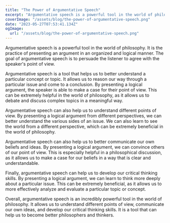 ```yaml
---
title: "The Power of Argumentative Speech"
excerpt: "Argumentative speech is a powerful tool in the world of philosophy. It is the practice of presenting an argument in an organized and logical manner."
coverImage: "/assets/blog/the-power-of-argumentative-speech.png"
date: "2023-05-27T07:53:41.134Z"
ogImage:
  url: "/assets/blog/the-power-of-argumentative-speech.png"
---
```


Argumentative speech is a powerful tool in the world of philosophy. It is the practice of presenting an argument in an organized and logical manner. The goal of argumentative speech is to persuade the listener to agree with the speaker's point of view.

Argumentative speech is a tool that helps us to better understand a particular concept or topic. It allows us to reason our way through a particular issue and come to a conclusion. By presenting a logical argument, the speaker is able to make a case for their point of view. This can be extremely helpful in the world of philosophy, as it allows us to debate and discuss complex topics in a meaningful way.

Argumentative speech can also help us to understand different points of view. By presenting a logical argument from different perspectives, we can better understand the various sides of an issue. We can also learn to see the world from a different perspective, which can be extremely beneficial in the world of philosophy.

Argumentative speech can also help us to better communicate our own beliefs and ideas. By presenting a logical argument, we can convince others of our point of view. This is especially helpful in a philosophical discussion, as it allows us to make a case for our beliefs in a way that is clear and understandable.

Finally, argumentative speech can help us to develop our critical thinking skills. By presenting a logical argument, we can learn to think more deeply about a particular issue. This can be extremely beneficial, as it allows us to more effectively analyze and evaluate a particular topic or concept.

Overall, argumentative speech is an incredibly powerful tool in the world of philosophy. It allows us to understand different points of view, communicate our own ideas, and develop our critical thinking skills. It is a tool that can help us to become better philosophers and thinkers.
